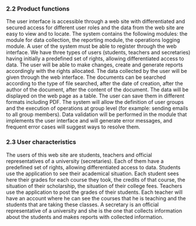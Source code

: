 ### 2.2	Product functions

The user interface is accessible through a web site with differentiated and secured access for different user roles and the data from the web site are easy to view and to locate.
The system contains the following modules: the module for data collection, the reporting module, the operations logging module.
A user of the system must be able to register through the web interface. We have three types of users (students, teachers and secretaries) having initially a predefined set of rights, allowing differentiated access to data. The user will be able to make changes, create and generate reports accordingly with the rights allocated.
The data collected by the user will be given through the web interface. The documents can be searched according to the type of file searched, after the date of creation, after the author of the document, after the content of the document.
The data will be displayed on the web page as a table. The user can save them in different formats including PDF.
The system will allow the definition of user groups and the execution of operations at group level (for example: sending emails to all group members).
Data validation will be performed in the module that implements the user interface and will generate error messages, and frequent error cases will suggest ways to resolve them.

### 2.3	User characteristics

The users of this web site are students, teachers and official representatives of a university (secretaries). Each of them have a predefined set of rights, allowing differentiated access to data.
Students use the application to see their academical situation. Each student sees here their grades for each course they took, the credits of that course, the situation of their scholarship, the situation of their college fees.
Teachers use the application to post the grades of their students. Each teacher will have an account where he can see the courses that he is teaching and the students that are taking these classes.
A secretary is an official representative of a university and she is the one that collects information about the students and makes reports with collected information.

